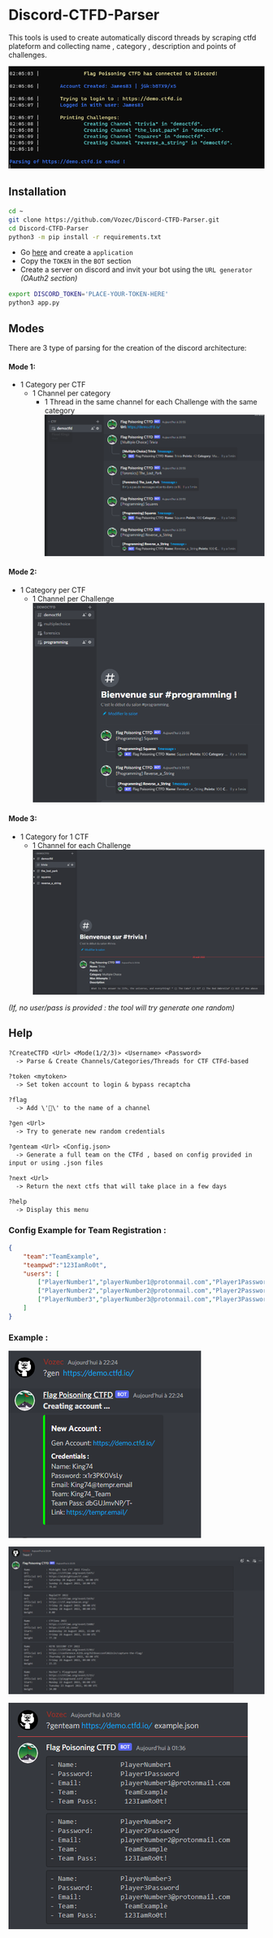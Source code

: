 # Discord-CTFD-Parser
This tools is used to create automatically discord threads by scraping ctfd plateform and collecting name , category , description and points of challenges.

![Alt text](./github/0.png)

## Installation
```bash
cd ~
git clone https://github.com/Vozec/Discord-CTFD-Parser.git
cd Discord-CTFD-Parser
python3 -m pip install -r requirements.txt
```
- Go [here](https://discord.com/developers/applications) and create a ``application``
- Copy the ``TOKEN`` in the ``BOT`` section
- Create a server on discord and invit your bot using the ``URL generator`` *(OAuth2 section)*
```bash
export DISCORD_TOKEN='PLACE-YOUR-TOKEN-HERE'
python3 app.py
```
## Modes
There are 3 type of parsing for the creation of the discord architecture:

#### Mode 1:
- 1 Category per CTF
  - 1 Channel per category
    - 1 Thread in the same channel for each Challenge with the same category  
![Alt text](./github/1.png)  

#### Mode 2:
- 1 Category per CTF
  - 1 Channel per Challenge
![Alt text](./github/2.png)  

#### Mode 3:
- 1 Category for 1 CTF
  - 1 Channel for each Challenge  
![Alt text](./github/3.png)  

*(If, no user/pass is provided : the tool will try generate one random)*

## Help
```
?CreateCTFD <Url> <Mode(1/2/3)> <Username> <Password>
  -> Parse & Create Channels/Categories/Threads for CTF CTFd-based
```
```
?token <mytoken>
  -> Set token account to login & bypass recaptcha
```
```
?flag
  -> Add \'🚩\' to the name of a channel
```
```
?gen <Url>
  -> Try to generate new random credentials
```
```
?genteam <Url> <Config.json>
  -> Generate a full team on the CTFd , based on config provided in input or using .json files
```
```
?next <Url> 
  -> Return the next ctfs that will take place in a few days
```
```
?help
  -> Display this menu
```
### Config Example for Team Registration :  
```json
{
    "team":"TeamExample",
    "teampwd":"123IamRo0t",
    "users": [
        ["PlayerNumber1","playerNumber1@protonmail.com","Player1Password"],
        ["PlayerNumber2","playerNumber2@protonmail.com","Player2Password"],
        ["PlayerNumber3","playerNumber3@protonmail.com","Player3Password"]
    ]
}
```

### Example : 

![Alt text](./github/4.png)  

![Alt text](./github/5.png)

![Alt text](./github/6.png)
